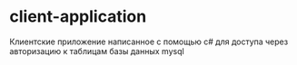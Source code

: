 # client-application
Клиентские приложение написанное с помощью c# для доступа через авторизацию к таблицам базы данных mysql
